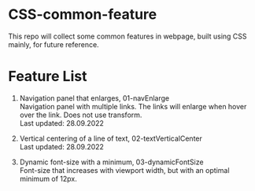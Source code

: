 # CSS-common-feature

This repo will collect some common features in webpage, built using CSS mainly,
for future reference.  

# Feature List

1. Navigation panel that enlarges, 01-navEnlarge   
Navigation panel with multiple links. The links will enlarge when hover over the
link. Does not use transform.  
Last updated: 28.09.2022  

2. Vertical centering of a line of text, 02-textVerticalCenter  
Last updated: 28.09.2022  

3. Dynamic font-size with a minimum, 03-dynamicFontSize  
Font-size that increases with viewport width, but with an optimal minimum of
12px.  